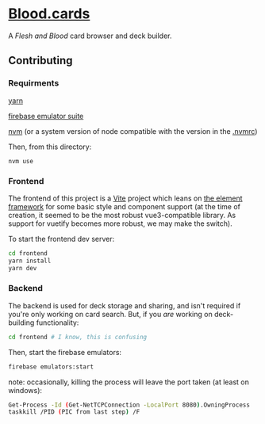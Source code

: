 # [Blood.cards](https://blood.cards)

A _Flesh and Blood_ card browser and deck builder.

## Contributing

### Requirments

[yarn](https://classic.yarnpkg.com/en/docs/install/#windows-stable)

[firebase emulator suite](https://firebase.google.com/docs/emulator-suite/install_and_configure)

[nvm](https://github.com/nvm-sh/nvm) (or a system version of node compatible with the version in the [.nvmrc](./.nvmrc))

Then, from this directory: 
```
nvm use
```

### Frontend

The frontend of this project is a [Vite](https://github.com/vitejs/vite) project which leans on [the element framework](https://github.com/element-plus/element-plus) for some basic style and component support (at the time of creation, it seemed to be the most robust vue3-compatible library. As support for vuetify becomes more robust, we may make the switch).

To start the frontend dev server:

```sh
cd frontend
yarn install
yarn dev
```

### Backend

The backend is used for deck storage and sharing, and isn't required if you're only working on card search. But, if you _are_ working on deck-building functionality:

```sh
cd frontend # I know, this is confusing
```

Then, start the firebase emulators:
```sh
firebase emulators:start
```

note: occasionally, killing the process will leave the port taken (at least on windows):
```sh
Get-Process -Id (Get-NetTCPConnection -LocalPort 8080).OwningProcess
taskkill /PID (PIC from last step) /F
```
